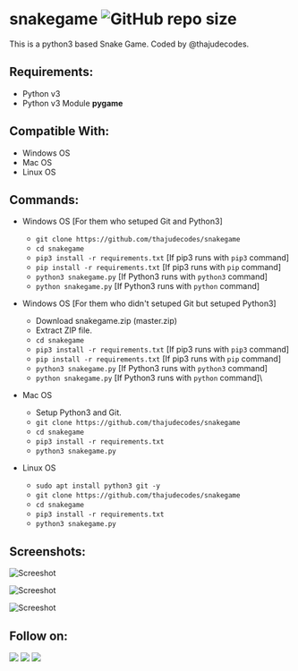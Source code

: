 # snakegame ![GitHub repo size](https://img.shields.io/github/repo-size/thajudecodes/snakegame?label=Repo%20Size)
This is a python3 based Snake Game. Coded by @thajudecodes.


## Requirements:
- Python v3
- Python v3 Module **pygame**

## Compatible With:
- Windows OS
- Mac OS
- Linux OS

## Commands:

- Windows OS [For them who setuped Git and Python3]
	- `git clone https://github.com/thajudecodes/snakegame`
	- `cd snakegame`
	- `pip3 install -r requirements.txt` [If pip3 runs with `pip3` command]
	- `pip install -r requirements.txt` [If pip3 runs with `pip` command]
	- `python3 snakegame.py` [If Python3 runs with `python3` command]
	- `python snakegame.py` [If Python3 runs with `python` command]

- Windows OS [For them who didn't setuped Git but setuped Python3]
	- Download snakegame.zip (master.zip)
	- Extract ZIP file.
	- `cd snakegame`
	- `pip3 install -r requirements.txt` [If pip3 runs with `pip3` command]
	- `pip install -r requirements.txt` [If pip3 runs with `pip` command]
	- `python3 snakegame.py` [If Python3 runs with `python3` command]
	- `python snakegame.py` [If Python3 runs with `python` command]\

- Mac OS
	- Setup Python3 and Git.
	- `git clone https://github.com/thajudecodes/snakegame`
	- `cd snakegame`
	- `pip3 install -r requirements.txt`
	- `python3 snakegame.py`

- Linux OS
	- `sudo apt install python3 git -y`
	- `git clone https://github.com/thajudecodes/snakegame`
	- `cd snakegame`
	- `pip3 install -r requirements.txt`
	- `python3 snakegame.py`




## Screenshots:

![Screeshot](https://github.com/thajudecodes/snakegame/blob/master/cap1.png)

![Screeshot](https://github.com/thajudecodes/snakegame/blob/master/cap2.png)

![Screeshot](https://github.com/thajudecodes/snakegame/blob/master/cap3.png)


## Follow on:
<a href="https://github.com/thajudecodes"><img src="https://img.shields.io/badge/GitHub-Follow%20on%20GitHub-inactive.svg?logo=github"></a> <a href="https://twitter.com/_thaju____"><img src="https://img.shields.io/badge/Twitter-Follow%20on%20Twitter-informational.svg?logo=twitter"></a>  <a href="https://instagram.com/A_.thaju____"><img src="https://img.shields.io/badge/Instagram-Follow%20on%20Instagram-important.svg?logo=instagram"></a>
